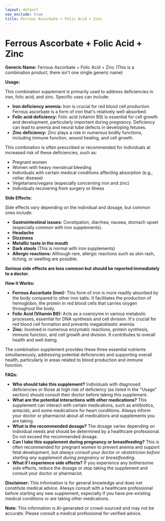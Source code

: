 ```yaml
---
layout: default
nav_exclude: true
title: Ferrous Ascorbate + Folic Acid + Zinc
---
```


# Ferrous Ascorbate + Folic Acid + Zinc

**Generic Name:** Ferrous Ascorbate + Folic Acid + Zinc (This is a combination product, there isn't one single generic name)

**Usage:**

This combination supplement is primarily used to address deficiencies in iron, folic acid, and zinc.  Specific uses can include:

* **Iron deficiency anemia:**  Iron is crucial for red blood cell production.  Ferrous ascorbate is a form of iron that's relatively well-absorbed.
* **Folic acid deficiency:** Folic acid (vitamin B9) is essential for cell growth and development, particularly important during pregnancy.  Deficiency can lead to anemia and neural tube defects in developing fetuses.
* **Zinc deficiency:** Zinc plays a role in numerous bodily functions, including immune function, wound healing, and cell growth.

This combination is often prescribed or recommended for individuals at increased risk of these deficiencies, such as:

* Pregnant women
* Women with heavy menstrual bleeding
* Individuals with certain medical conditions affecting absorption (e.g., celiac disease)
* Vegetarians/vegans (especially concerning iron and zinc)
* Individuals recovering from surgery or illness


**Side Effects:**

Side effects vary depending on the individual and dosage, but common ones include:

* **Gastrointestinal issues:**  Constipation, diarrhea, nausea, stomach upset (especially common with iron supplements).
* **Headache**
* **Dizziness**
* **Metallic taste in the mouth**
* **Dark stools** (This is normal with iron supplements)
* **Allergic reactions:**  Although rare, allergic reactions such as skin rash, itching, or swelling are possible.

**Serious side effects are less common but should be reported immediately to a doctor.**


**How it Works:**

* **Ferrous Ascorbate (Iron):**  This form of iron is more readily absorbed by the body compared to other iron salts.  It facilitates the production of hemoglobin, the protein in red blood cells that carries oxygen throughout the body.
* **Folic Acid (Vitamin B9):**  Acts as a coenzyme in various metabolic processes, essential for DNA synthesis and cell division.  It's crucial for red blood cell formation and prevents megaloblastic anemia.
* **Zinc:**  Involved in numerous enzymatic reactions, protein synthesis, immune function, and cell growth and division.  It contributes to overall health and well-being.

The combination supplement provides these three essential nutrients simultaneously, addressing potential deficiencies and supporting overall health, particularly in areas related to blood production and immune function.


**FAQs:**

* **Who should take this supplement?** Individuals with diagnosed deficiencies or those at high risk of deficiency (as listed in the "Usage" section) should consult their doctor before taking this supplement.
* **What are the potential interactions with other medications?** This supplement can interact with certain medications, such as antibiotics, antacids, and some medications for heart conditions.  Always inform your doctor or pharmacist about all medications and supplements you are taking.
* **What is the recommended dosage?** The dosage varies depending on individual needs and should be determined by a healthcare professional.  Do not exceed the recommended dosage.
* **Can I take this supplement during pregnancy or breastfeeding?**  This is often recommended for pregnant women to prevent anemia and support fetal development, but *always consult your doctor or obstetrician before starting any supplement during pregnancy or breastfeeding*.
* **What if I experience side effects?** If you experience any bothersome side effects, reduce the dosage or stop taking the supplement and consult your doctor or pharmacist.


**Disclaimer:**  This information is for general knowledge and does not constitute medical advice.  Always consult with a healthcare professional before starting any new supplement, especially if you have pre-existing medical conditions or are taking other medications.


**Note:** This information is AI-generated or crowd-sourced and may not be accurate. Please consult a medical professional for verified advice.